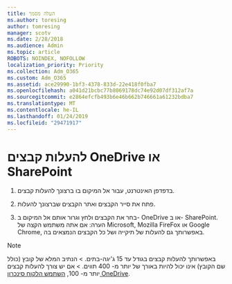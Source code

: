```yaml
---
title: העלה מסמך
ms.author: toresing
author: tomresing
manager: scotv
ms.date: 2/28/2018
ms.audience: Admin
ms.topic: article
ROBOTS: NOINDEX, NOFOLLOW
localization_priority: Priority
ms.collection: Adm_O365
ms.custom: Adm_O365
ms.assetid: ace29990-1bf3-4378-833d-22e418f0fba7
ms.openlocfilehash: a041d21bcbc77b8069178dc74e92d07df312af7a
ms.sourcegitcommit: e2864efcfb493b6e46b662b746661a61232bdba7
ms.translationtype: MT
ms.contentlocale: he-IL
ms.lasthandoff: 01/24/2019
ms.locfileid: "29471917"
---
```

# <a name="upload-files-to-onedrive-or-sharepoint"></a>להעלות קבצים OneDrive או SharePoint

1. בדפדפן האינטרנט, עבור אל המיקום בו ברצונך להעלות קבצים.
    
2. פתח את סייר הקבצים ואתר הקבצים שברצונך להעלות.
    
3. בחר את הקבצים ולחץ וגרור אותם אל המיקום ב- OneDrive או ב- SharePoint. הערה: אם אתה משתמש הקצה של Microsoft, Mozilla FireFox או Google Chrome, באפשרותך גם להעלות של תיקייה ושל כל הקבצים הנמצאים בה.
    
> [!NOTE]
>  באפשרותך להעלות קבצים בגודל עד 15 ג'יגה-בתים. > הנתיב המלא של קובץ (כולל שם הקובץ) אינו יכול להיות באורך של יותר מ- 400 תווים. > אם יש צורך להעלות קבצים יותר מ- 100, [השתמש הלקוח סינכרון OneDrive](https://go.microsoft.com/fwlink/?linkid=866427). 
  

